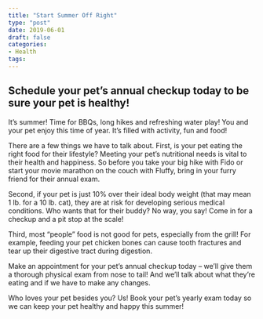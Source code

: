 ```yaml
---
title: "Start Summer Off Right"
type: "post"
date: 2019-06-01
draft: false
categories:
- Health
tags:
---
```


## Schedule your pet’s annual checkup today to be sure your pet is healthy!

It’s summer! Time for BBQs, long hikes and refreshing water play! You and your pet enjoy this time of year. It’s filled with activity, fun and food!

There are a few things we have to talk about. First, is your pet eating the right food for their lifestyle? Meeting your pet’s nutritional needs is vital to their health and happiness. So before you take your big hike with Fido or start your movie marathon on the couch with Fluffy, bring in your furry friend for their annual exam.

Second, if your pet is just 10% over their ideal body weight (that may mean 1 lb. for a 10 lb. cat), they are at risk for developing serious medical conditions. Who wants that for their buddy? No way, you say! Come in for a checkup and a pit stop at the scale!

Third, most “people” food is not good for pets, especially from the grill! For example, feeding your pet chicken bones can cause tooth fractures and tear up their digestive tract during digestion.

Make an appointment for your pet’s annual checkup today – we’ll give them a thorough physical exam from nose to tail! And we’ll talk about what they’re eating and if we have to make any changes.

Who loves your pet besides you? Us! Book your pet’s yearly exam today so we can keep your pet healthy and happy this summer!

